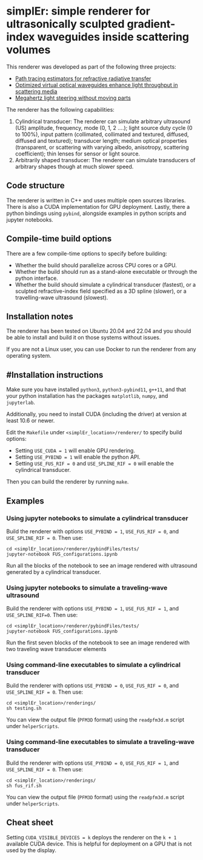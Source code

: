 # simplEr: simple renderer for ultrasonically sculpted gradient-index waveguides inside scattering volumes

This renderer was developed as part of the following three projects:
- [Path tracing estimators for refractive radiative transfer](https://imaging.cs.cmu.edu/rrte/)
- [Optimized virtual optical waveguides enhance light throughput in scattering media](https://imaging.cs.cmu.edu/optimized_virtual_optical_waveguides/)
- [Megahertz light steering without moving parts](https://imaging.cs.cmu.edu/ultrafast_steering/)

The renderer has the following capabilities:
1. Cylindrical transducer: The renderer can simulate arbitrary ultrasound (US) amplitude, frequency, mode (0, 1, 2 ....); light source duty cycle (0 to 100%), input pattern (collimated, collimated and textured, diffused, diffused and textured); transducer length; medium optical properties (transparent, or scattering with varying albedo, anisotropy, scattering coefficient); thin lenses for sensor or light source. 
2. Arbitrarily shaped transducer: The renderer can simulate transducers of arbitrary shapes though at much slower speed.

## Code structure

The renderer is written in C++ and uses multiple open sources libraries. There is also a CUDA implementation for GPU deployment. Lastly, there a python bindings using `pybind`, alongside examples in python scripts and jupyter notebooks. 

## Compile-time build options

There are a few compile-time options to specify before building:
- Whether the build should parallelize across CPU cores or a GPU.
- Whether the build should run as a stand-alone executable or through the python interface.
- Whether the build should simulate a cylindrical transducer (fastest), or a sculpted refractive-index field specified as a 3D spline (slower), or a travelling-wave ultrasound (slowest).

## Installation notes

The renderer has been tested on Ubuntu 20.04 and 22.04 and you should be able to install and build it on those systems without issues.

If you are not a Linux user, you can use Docker to run the renderer from any operating system.

## #Installation instructions

Make sure you have installed `python3`, `python3-pybind11`, `g++11`, and that your python installation has the packages `matplotlib`, `numpy`, and `jupyterlab`.

Additionally, you need to install CUDA (including the driver) at version at least 10.6 or newer.

Edit the `Makefile` under `<simplEr_location>/renderer/` to specify build options:
- Setting `USE_CUDA = 1` will enable GPU rendering.
- Setting `USE_PYBIND = 1` will enable the python API.
- Setting `USE_FUS_RIF = 0` and `USE_SPLINE_RIF = 0` will enable the cylindrical transducer.

Then you can build the renderer by running `make`.

## Examples

### Using jupyter notebooks to simulate a cylindrical transducer
Build the renderer with options `USE_PYBIND = 1`, `USE_FUS_RIF = 0`, and `USE_SPLINE_RIF = 0`. Then use:
```
cd <simplEr_location>/renderer/pybindFiles/tests/
jupyter-notebook FUS_configurations.ipynb
```
Run all the blocks of the notebook to see an image rendered with ultrasound generated by a cylindrical transducer. 

### Using jupyter notebooks to simulate a traveling-wave ultrasound
Build the renderer with options `USE_PYBIND = 1`, `USE_FUS_RIF = 1`, and `USE_SPLINE_RIF=0`. Then use:
```
cd <simplEr_location>/renderer/pybindFiles/tests/
jupyter-notebook FUS_configurations.ipynb
```
Run the first seven blocks of the notebook to see an image rendered with two traveling wave transducer elements

### Using command-line executables to simulate a cylindrical transducer
Build the renderer with options `USE_PYBIND = 0`, `USE_FUS_RIF = 0`, and `USE_SPLINE_RIF = 0`. Then use:
```
cd <simplEr_location>/renderings/
sh testing.sh
```
You can view the output file (`PFM3D` format) using the `readpfm3d.m` script under `helperScripts`. 

### Using command-line executables to simulate a traveling-wave transducer
Build the renderer with options `USE_PYBIND = 0`, `USE_FUS_RIF = 1`, and `USE_SPLINE_RIF = 0`. Then use:
```
cd <simplEr_location>/renderings/
sh fus_rif.sh
```
You can view the output file (`PFM3D` format) using the `readpfm3d.m` script under `helperScripts`. 

## Cheat sheet

Setting `CUDA_VISIBLE_DEVICES = k` deploys the renderer on the `k + 1` available CUDA device. This is helpful for deployment on a GPU that is not used by the display.
